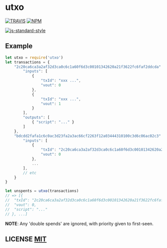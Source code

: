 # utxo

[![TRAVIS](https://secure.travis-ci.org/dcousens/utxo.png)](http://travis-ci.org/dcousens/utxo)
[![NPM](http://img.shields.io/npm/v/utxo.svg)](https://www.npmjs.org/package/utxo)

[![js-standard-style](https://cdn.rawgit.com/feross/standard/master/badge.svg)](https://github.com/feross/standard)



## Example

``` javascript
let utxo = require('utxo')
let transactions = {
	"2c20ca6ca3a2af32d3ca0c6c1a60f6d3c00101342620a21f3622fc6faf2ddcda": {
		"inputs": [
			{
				"txId": "xxx ...",
				"vout": 0
			},
			{
				"txId": "xxx ...",
				"vout": 1
			}
		],
		"outputs": [
			{ "script": "..." }
		]
	},
	"bdcdd2fafa1c6c0ac3d23fa2a3ac66cf2263f12a03444310100c3d6c06ac02c3": {
		"inputs": [
			{
				"txId": "2c20ca6ca3a2af32d3ca0c6c1a60f6d3c00101342620a21f3622fc6faf2ddcda"
				"vout": 0
			},
			...
		],
		// etc
	}
}

let unspents = utxo(transactions)
// => [{
//	"txId": "2c20ca6ca3a2af32d3ca0c6c1a60f6d3c00101342620a21f3622fc6faf2ddcda",
//	"vout": 0,
//	"script": "..."
// }, ...]
```
**NOTE**: Any 'double spends' are ignored, with priority given to first-seen.

## LICENSE [MIT](LICENSE)
